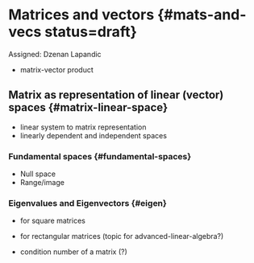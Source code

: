 # Matrices and vectors {#mats-and-vecs status=draft}

Assigned: Dzenan Lapandic

- matrix-vector product

## Matrix as representation of linear (vector) spaces {#matrix-linear-space}

- linear system to matrix representation
- linearly dependent and independent spaces

### Fundamental spaces {#fundamental-spaces}

- Null space
- Range/image

### Eigenvalues and Eigenvectors {#eigen}

- for square matrices
- for rectangular matrices (topic for advanced-linear-algebra?)

- condition number of a matrix (?)
